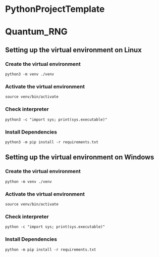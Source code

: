 # PythonProjectTemplate

# Quantum_RNG

## Setting up the virtual environment on Linux

### Create the virtual environment

`python3 -m venv ./venv`

### Activate the virtual environment

`source venv/bin/activate`

### Check interpreter

`python3 -c "import sys; print(sys.executable)"`

### Install Dependencies

`python3 -m pip install -r requirements.txt`

## Setting up the virtual environment on Windows

### Create the virtual environment

`python -m venv ./venv`

### Activate the virtual environment

`source venv/bin/activate`

### Check interpreter

`python -c "import sys; print(sys.executable)"`

### Install Dependencies

`python -m pip install -r requirements.txt`
